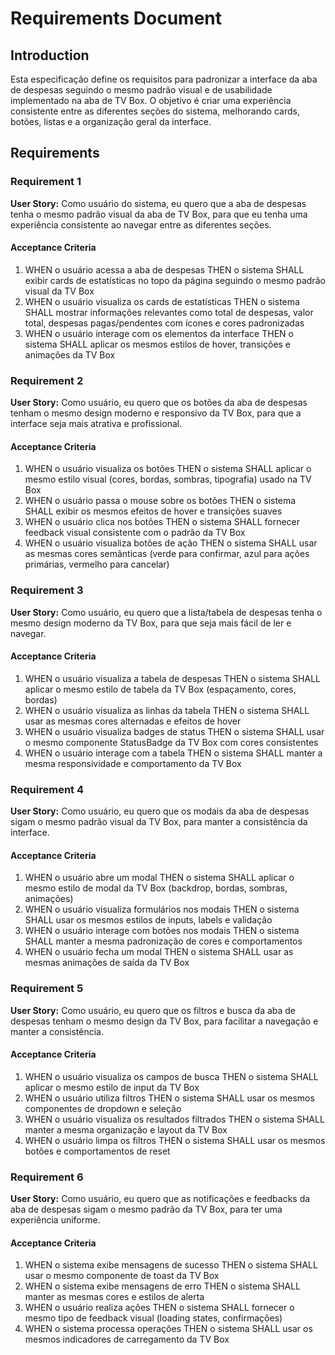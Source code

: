 # Requirements Document

## Introduction

Esta especificação define os requisitos para padronizar a interface da aba de despesas seguindo o mesmo padrão visual e de usabilidade implementado na aba de TV Box. O objetivo é criar uma experiência consistente entre as diferentes seções do sistema, melhorando cards, botões, listas e a organização geral da interface.

## Requirements

### Requirement 1

**User Story:** Como usuário do sistema, eu quero que a aba de despesas tenha o mesmo padrão visual da aba de TV Box, para que eu tenha uma experiência consistente ao navegar entre as diferentes seções.

#### Acceptance Criteria

1. WHEN o usuário acessa a aba de despesas THEN o sistema SHALL exibir cards de estatísticas no topo da página seguindo o mesmo padrão visual da TV Box
2. WHEN o usuário visualiza os cards de estatísticas THEN o sistema SHALL mostrar informações relevantes como total de despesas, valor total, despesas pagas/pendentes com ícones e cores padronizadas
3. WHEN o usuário interage com os elementos da interface THEN o sistema SHALL aplicar os mesmos estilos de hover, transições e animações da TV Box

### Requirement 2

**User Story:** Como usuário, eu quero que os botões da aba de despesas tenham o mesmo design moderno e responsivo da TV Box, para que a interface seja mais atrativa e profissional.

#### Acceptance Criteria

1. WHEN o usuário visualiza os botões THEN o sistema SHALL aplicar o mesmo estilo visual (cores, bordas, sombras, tipografia) usado na TV Box
2. WHEN o usuário passa o mouse sobre os botões THEN o sistema SHALL exibir os mesmos efeitos de hover e transições suaves
3. WHEN o usuário clica nos botões THEN o sistema SHALL fornecer feedback visual consistente com o padrão da TV Box
4. WHEN o usuário visualiza botões de ação THEN o sistema SHALL usar as mesmas cores semânticas (verde para confirmar, azul para ações primárias, vermelho para cancelar)

### Requirement 3

**User Story:** Como usuário, eu quero que a lista/tabela de despesas tenha o mesmo design moderno da TV Box, para que seja mais fácil de ler e navegar.

#### Acceptance Criteria

1. WHEN o usuário visualiza a tabela de despesas THEN o sistema SHALL aplicar o mesmo estilo de tabela da TV Box (espaçamento, cores, bordas)
2. WHEN o usuário visualiza as linhas da tabela THEN o sistema SHALL usar as mesmas cores alternadas e efeitos de hover
3. WHEN o usuário visualiza badges de status THEN o sistema SHALL usar o mesmo componente StatusBadge da TV Box com cores consistentes
4. WHEN o usuário interage com a tabela THEN o sistema SHALL manter a mesma responsividade e comportamento da TV Box

### Requirement 4

**User Story:** Como usuário, eu quero que os modais da aba de despesas sigam o mesmo padrão visual da TV Box, para manter a consistência da interface.

#### Acceptance Criteria

1. WHEN o usuário abre um modal THEN o sistema SHALL aplicar o mesmo estilo de modal da TV Box (backdrop, bordas, sombras, animações)
2. WHEN o usuário visualiza formulários nos modais THEN o sistema SHALL usar os mesmos estilos de inputs, labels e validação
3. WHEN o usuário interage com botões nos modais THEN o sistema SHALL manter a mesma padronização de cores e comportamentos
4. WHEN o usuário fecha um modal THEN o sistema SHALL usar as mesmas animações de saída da TV Box

### Requirement 5

**User Story:** Como usuário, eu quero que os filtros e busca da aba de despesas tenham o mesmo design da TV Box, para facilitar a navegação e manter a consistência.

#### Acceptance Criteria

1. WHEN o usuário visualiza os campos de busca THEN o sistema SHALL aplicar o mesmo estilo de input da TV Box
2. WHEN o usuário utiliza filtros THEN o sistema SHALL usar os mesmos componentes de dropdown e seleção
3. WHEN o usuário visualiza os resultados filtrados THEN o sistema SHALL manter a mesma organização e layout da TV Box
4. WHEN o usuário limpa os filtros THEN o sistema SHALL usar os mesmos botões e comportamentos de reset

### Requirement 6

**User Story:** Como usuário, eu quero que as notificações e feedbacks da aba de despesas sigam o mesmo padrão da TV Box, para ter uma experiência uniforme.

#### Acceptance Criteria

1. WHEN o sistema exibe mensagens de sucesso THEN o sistema SHALL usar o mesmo componente de toast da TV Box
2. WHEN o sistema exibe mensagens de erro THEN o sistema SHALL manter as mesmas cores e estilos de alerta
3. WHEN o usuário realiza ações THEN o sistema SHALL fornecer o mesmo tipo de feedback visual (loading states, confirmações)
4. WHEN o sistema processa operações THEN o sistema SHALL usar os mesmos indicadores de carregamento da TV Box